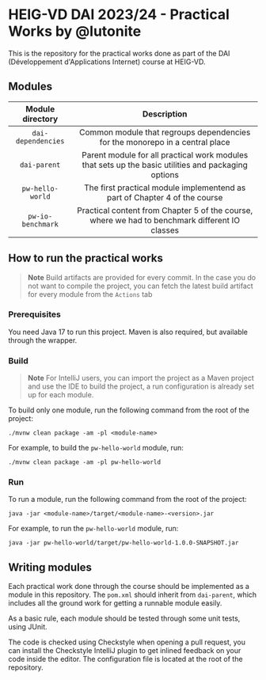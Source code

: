 # HEIG-VD DAI 2023/24 - Practical Works by @lutonite

This is the repository for the practical works done as part of the DAI (Développement d'Applications Internet) course at
HEIG-VD.

## Modules

|   Module directory    |                                               Description                                               |
|:---------------------:|:-------------------------------------------------------------------------------------------------------:|
|  `dai-dependencies`   |              Common module that regroups dependencies for the monorepo in a central place               |
|     `dai-parent`      |   Parent module for all practical work modules that sets up the basic utilities and packaging options   |
|   `pw-hello-world`    |               The first practical module implementend as part of Chapter 4 of the course                |
|   `pw-io-benchmark`   |     Practical content from Chapter 5 of the course, where we had to benchmark different IO classes      |

## How to run the practical works

> **Note**
> Build artifacts are provided for every commit. In the case you do not want to compile
> the project, you can fetch the latest build artifact for every module from the `Actions` tab

### Prerequisites

You need Java 17 to run this project. Maven is also required, but available through the wrapper.

### Build

> **Note**
> For IntelliJ users, you can import the project as a Maven project and use the IDE to build the project,
> a run configuration is already set up for each module.

To build only one module, run the following command from the root of the project:

```shell
./mvnw clean package -am -pl <module-name>
```

For example, to build the `pw-hello-world` module, run:

```shell
./mvnw clean package -am -pl pw-hello-world
```

### Run

To run a module, run the following command from the root of the project:

```shell
java -jar <module-name>/target/<module-name>-<version>.jar
```

For example, to run the `pw-hello-world` module, run:

```shell
java -jar pw-hello-world/target/pw-hello-world-1.0.0-SNAPSHOT.jar
```

## Writing modules

Each practical work done through the course should be implemented as a module in this repository.
The `pom.xml` should inherit from `dai-parent`, which includes all the ground work for getting a runnable module easily.

As a basic rule, each module should be tested through some unit tests, using JUnit.

The code is checked using Checkstyle when opening a pull request, you can install the Checkstyle IntelliJ plugin to
get inlined feedback on your code inside the editor. The configuration file is located at the root of the repository.
